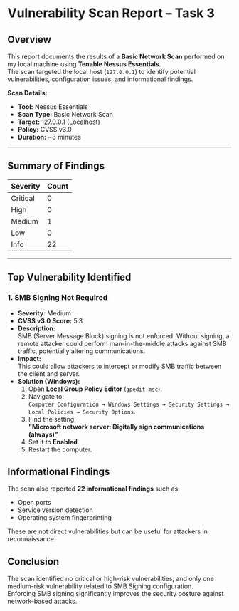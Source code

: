 # Vulnerability Scan Report – Task 3

## **Overview**
This report documents the results of a **Basic Network Scan** performed on my local machine using **Tenable Nessus Essentials**.  
The scan targeted the local host (`127.0.0.1`) to identify potential vulnerabilities, configuration issues, and informational findings.

**Scan Details:**
- **Tool:** Nessus Essentials
- **Scan Type:** Basic Network Scan
- **Target:** 127.0.0.1 (Localhost)
- **Policy:** CVSS v3.0
- **Duration:** ~8 minutes

---

## **Summary of Findings**
| Severity  | Count |
|-----------|-------|
| Critical  | 0     |
| High      | 0     |
| Medium    | 1     |
| Low       | 0     |
| Info      | 22    |

---

## **Top Vulnerability Identified**
### 1. SMB Signing Not Required
- **Severity:** Medium
- **CVSS v3.0 Score:** 5.3
- **Description:**  
  SMB (Server Message Block) signing is not enforced. Without signing, a remote attacker could perform man-in-the-middle attacks against SMB traffic, potentially altering communications.
- **Impact:**  
  This could allow attackers to intercept or modify SMB traffic between the client and server.
- **Solution (Windows):**
  1. Open **Local Group Policy Editor** (`gpedit.msc`).
  2. Navigate to:  
     `Computer Configuration → Windows Settings → Security Settings → Local Policies → Security Options`.
  3. Find the setting:  
     **"Microsoft network server: Digitally sign communications (always)"**
  4. Set it to **Enabled**.
  5. Restart the computer.


## **Informational Findings**
The scan also reported **22 informational findings** such as:
- Open ports
- Service version detection
- Operating system fingerprinting

These are not direct vulnerabilities but can be useful for attackers in reconnaissance.

## **Conclusion**
The scan identified no critical or high-risk vulnerabilities, and only one medium-risk vulnerability related to SMB Signing configuration.  
Enforcing SMB signing significantly improves the security posture against network-based attacks.
